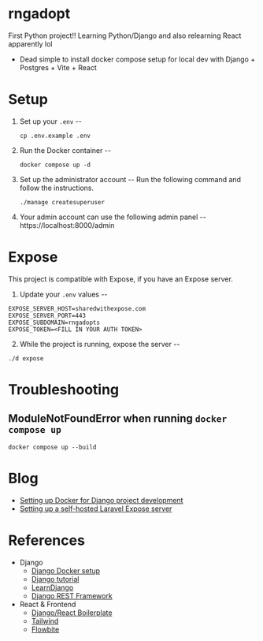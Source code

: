 # rngadopt

First Python project!! Learning Python/Django and also relearning React apparently lol

- Dead simple to install docker compose setup for local dev with Django + Postgres + Vite + React

# Setup
1. Set up your `.env` --
    ```
    cp .env.example .env
    ```
2. Run the Docker container --
    ```
    docker compose up -d
    ```
3. Set up the administrator account -- Run the following command and follow the instructions.
    ```
    ./manage createsuperuser
    ```
3. Your admin account can use the following admin panel -- https://localhost:8000/admin 

# Expose
This project is compatible with Expose, if you have an Expose server.

1. Update your `.env` values --
  ```
  EXPOSE_SERVER_HOST=sharedwithexpose.com
  EXPOSE_SERVER_PORT=443
  EXPOSE_SUBDOMAIN=rngadopts
  EXPOSE_TOKEN=<FILL IN YOUR AUTH TOKEN>
  ```
2. While the project is running, expose the server --  
  ```
  ./d expose
  ```

# Troubleshooting
## ModuleNotFoundError when running `docker compose up`
```
docker compose up --build
```

# Blog
- [Setting up Docker for Django project development](https://sarahjting.com/Django-dev-docker-compose-d3e0b7d9582347fc8bf0ac3797badfdb)
- [Setting up a self-hosted Laravel Expose server](https://sarahjting.com/Setting-up-self-hosted-Expose-ngrok-1225864eb0cb4902a88b2ea2c681f134)

# References
- Django
  - [Django Docker setup](https://github.com/docker/awesome-compose/tree/master/official-documentation-samples/django/)
  - [Django tutorial](https://docs.djangoproject.com/en/4.1/intro/tutorial01/)
  - [LearnDjango](https://learndjango.com/)
  - [Django REST Framework](https://www.django-rest-framework.org/)
- React & Frontend
  - [Django/React Boilerplate](https://gist.github.com/lucianoratamero/7fc9737d24229ea9219f0987272896a2)
  - [Tailwind](https://tailwindcss.com/)
  - [Flowbite](https://flowbite.com/)